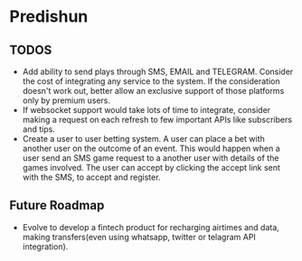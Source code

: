 # Predishun




## TODOS
- Add ability to send plays through SMS, EMAIL and TELEGRAM. Consider the cost of integrating any service to the system. If the consideration doesn't work out, better allow an exclusive support of those platforms only by premium users.
- If websocket support would take lots of time to integrate, consider making a request on each refresh to few important APIs like subscribers and tips.
- Create a user to user betting system. A user can place a bet with another user on the outcome of an event. This would happen when a user send an SMS game request to a another user with details of the games involved. The user can accept by clicking the accept link sent with the SMS, to accept and register.




## Future Roadmap
- Evolve to develop a fintech product for recharging airtimes and data, making transfers(even using whatsapp, twitter or telagram API integration).
